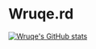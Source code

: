 # Wruqe.rd

[![Wruqe's GitHub stats](https://github-readme-stats.vercel.app/api?username=wruqe)](https://github.com/wruqe/github-readme-stats)
